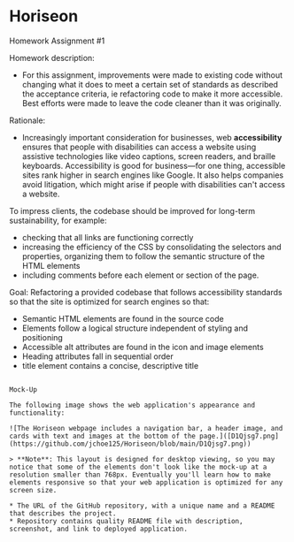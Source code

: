 # Horiseon
Homework Assignment #1

Homework description:
* For this assignment, improvements were made to existing code without changing what it does to meet a certain set of standards as described the acceptance criteria, ie refactoring code to make it more accessible. Best efforts were made to leave the code cleaner than it was originally.

Rationale:
* Increasingly important consideration for businesses, web **accessibility** ensures that people with disabilities can access a website using assistive technologies like video captions, screen readers, and braille keyboards. Accessibility is good for business&mdash;for one thing, accessible sites rank higher in search engines like Google. It also helps companies avoid litigation, which might arise if people with disabilities can't access a website.

To impress clients, the codebase should be improved for long-term sustainability, for example:
* checking that all links are functioning correctly
* increasing the efficiency of the CSS by consolidating the selectors and properties, organizing them to follow the semantic structure of the HTML elements
* including comments before each element or section of the page.

Goal:
Refactoring a provided codebase that follows accessibility standards so that the site is optimized for search engines so that:
* Semantic HTML elements are found in the source code
* Elements follow a logical structure independent of styling and positioning
* Accessible alt attributes are found in the icon and image elements
* Heading attributes fall in sequential order
* title element contains a concise, descriptive title
```

Mock-Up

The following image shows the web application's appearance and functionality:

![The Horiseon webpage includes a navigation bar, a header image, and cards with text and images at the bottom of the page.]([D1Qjsg7.png](https://github.com/jchoe125/Horiseon/blob/main/D1Qjsg7.png))

> **Note**: This layout is designed for desktop viewing, so you may notice that some of the elements don't look like the mock-up at a resolution smaller than 768px. Eventually you'll learn how to make elements responsive so that your web application is optimized for any screen size.

* The URL of the GitHub repository, with a unique name and a README that describes the project.
* Repository contains quality README file with description, screenshot, and link to deployed application.